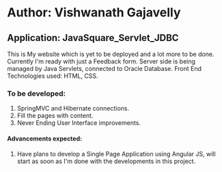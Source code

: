 # Author: Vishwanath Gajavelly

## Application: JavaSquare_Servlet_JDBC

This is My website which is yet to be deployed and a lot more to be done. Currently I'm ready with just a Feedback form. Server side is being managed by Java Servlets, connected to Oracle Database. Front End Technologies used: HTML, CSS.

### To be developed: 
1. SpringMVC and Hibernate connections.
2. Fill the pages with content.
3. Never Ending User Interface improvements.

#### Advancements expected:
1. Have plans to develop a Single Page Application using Angular JS, will start as soon as I'm done with the developments in this project.
